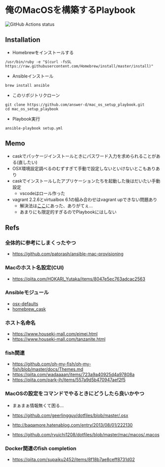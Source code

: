# 俺のMacOSを構築するPlaybook

![GitHub Actions status](https://github.com/answer-d/mac_os_setup_playbook/workflows/CI/badge.svg)

## Installation
  
- Homebrewをインストールする

```console
/usr/bin/ruby -e "$(curl -fsSL https://raw.githubusercontent.com/Homebrew/install/master/install)"
```

- Ansibleインストール

```console
brew install ansible
```

- このリポジトリクローン

```console
git clone https://github.com/answer-d/mac_os_setup_playbook.git
cd mac_os_setup_playbook
```

- Playbook実行

```console
ansible-playbook setup.yml
```

## Memo

- caskでパッケージインストールときにパスワード入力を求められることがある(直したい)
- OSX環境設定調べるのむずすぎて手動で設定しないといけないとこもありあり
- caskでインストールしたアプリケーションたちを起動した後はだいたい手動設定
    - vscodeはロール作った
- vagrant 2.2.6とvirtualbox 6.1の組み合わせはvagrant upできない問題あり
    - 解決法は[ここ](https://qiita.com/shuu1222/items/7a6d04172363be44025c)にあった、ありがてぇ…
    - あまりにも限定的すぎるのでPlaybookにはしない

## Refs

### 全体的に参考にしまくったやつ

- <https://github.com/patorash/ansible-mac-provisioning>

### Macのホスト名設定(CUI)

- <https://qiita.com/HOKARI_Yutaka/items/8047e5ec763adcac2563>

### Ansibleモジュール

- [osx-defaults](https://docs.ansible.com/ansible/latest/modules/osx_defaults_module.html?highlight=mac#osx-defaults-manage-macos-user-defaults)
- [homebrew_cask](https://docs.ansible.com/ansible/2.5/modules/homebrew_cask_module.html)

### ホスト名命名

- <https://www.houseki-mall.com/eimei.html>
- <https://www.houseki-mall.com/tanzanite.html>

### fish関連

- <https://github.com/oh-my-fish/oh-my-fish/blob/master/docs/Themes.md>
- <https://qiita.com/wadaaaan/items/723a9a40925d4a97808a>
- <https://qiita.com/park-jh/items/557a9d5b470947aef2f5>

### MacOSの設定をコマンドでやるときにどうしたら良いかやつ

- まぁまぁ情報無くて困る…

- <https://github.com/geerlingguy/dotfiles/blob/master/.osx>
- <http://baqamore.hatenablog.com/entry/2013/08/01/222130>
- <https://github.com/ryuichi1208/dotfiles/blob/master/mac/macos/.macos>

### Docker関連のfish completion

- <https://qiita.com/supaiku2452/items/8f18b7ae8ceff8731d02>
